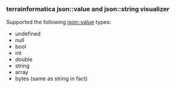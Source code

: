 ### terrainformatica json::value and json::string visualizer

Supported the following [json::value](http://terrainformatica.com/forums/topic.php?id=670) types:

* undefined
* null
* bool
* int
* double
* string
* array
* bytes (same as string in fact)
